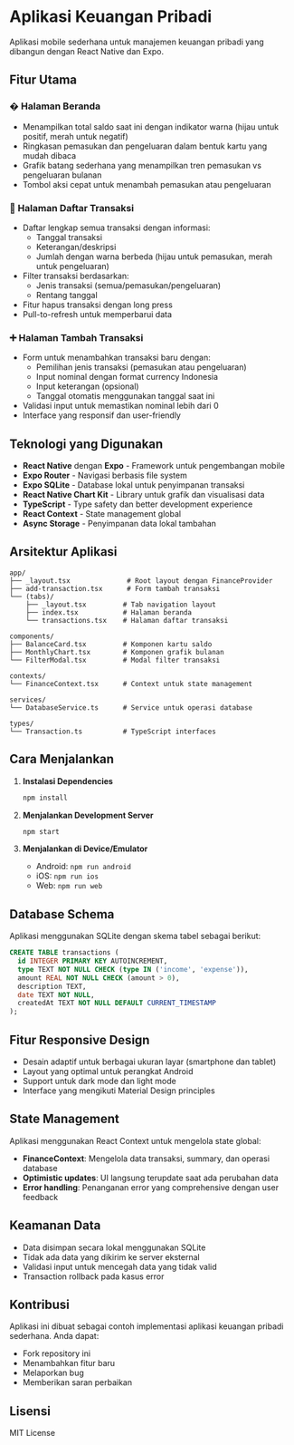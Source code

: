 # Aplikasi Keuangan Pribadi

Aplikasi mobile sederhana untuk manajemen keuangan pribadi yang dibangun dengan React Native dan Expo.

## Fitur Utama

### � Halaman Beranda
- Menampilkan total saldo saat ini dengan indikator warna (hijau untuk positif, merah untuk negatif)
- Ringkasan pemasukan dan pengeluaran dalam bentuk kartu yang mudah dibaca
- Grafik batang sederhana yang menampilkan tren pemasukan vs pengeluaran bulanan
- Tombol aksi cepat untuk menambah pemasukan atau pengeluaran

### 📝 Halaman Daftar Transaksi
- Daftar lengkap semua transaksi dengan informasi:
  - Tanggal transaksi
  - Keterangan/deskripsi
  - Jumlah dengan warna berbeda (hijau untuk pemasukan, merah untuk pengeluaran)
- Filter transaksi berdasarkan:
  - Jenis transaksi (semua/pemasukan/pengeluaran)
  - Rentang tanggal
- Fitur hapus transaksi dengan long press
- Pull-to-refresh untuk memperbarui data

### ➕ Halaman Tambah Transaksi
- Form untuk menambahkan transaksi baru dengan:
  - Pemilihan jenis transaksi (pemasukan atau pengeluaran)
  - Input nominal dengan format currency Indonesia
  - Input keterangan (opsional)
  - Tanggal otomatis menggunakan tanggal saat ini
- Validasi input untuk memastikan nominal lebih dari 0
- Interface yang responsif dan user-friendly

## Teknologi yang Digunakan

- **React Native** dengan **Expo** - Framework untuk pengembangan mobile
- **Expo Router** - Navigasi berbasis file system
- **Expo SQLite** - Database lokal untuk penyimpanan transaksi
- **React Native Chart Kit** - Library untuk grafik dan visualisasi data
- **TypeScript** - Type safety dan better development experience
- **React Context** - State management global
- **Async Storage** - Penyimpanan data lokal tambahan

## Arsitektur Aplikasi

```
app/
├── _layout.tsx              # Root layout dengan FinanceProvider
├── add-transaction.tsx      # Form tambah transaksi
└── (tabs)/
    ├── _layout.tsx         # Tab navigation layout
    ├── index.tsx           # Halaman beranda
    └── transactions.tsx    # Halaman daftar transaksi

components/
├── BalanceCard.tsx         # Komponen kartu saldo
├── MonthlyChart.tsx        # Komponen grafik bulanan
└── FilterModal.tsx         # Modal filter transaksi

contexts/
└── FinanceContext.tsx      # Context untuk state management

services/
└── DatabaseService.ts      # Service untuk operasi database

types/
└── Transaction.ts          # TypeScript interfaces
```

## Cara Menjalankan

1. **Instalasi Dependencies**
   ```bash
   npm install
   ```

2. **Menjalankan Development Server**
   ```bash
   npm start
   ```

3. **Menjalankan di Device/Emulator**
   - Android: `npm run android`
   - iOS: `npm run ios`
   - Web: `npm run web`

## Database Schema

Aplikasi menggunakan SQLite dengan skema tabel sebagai berikut:

```sql
CREATE TABLE transactions (
  id INTEGER PRIMARY KEY AUTOINCREMENT,
  type TEXT NOT NULL CHECK (type IN ('income', 'expense')),
  amount REAL NOT NULL CHECK (amount > 0),
  description TEXT,
  date TEXT NOT NULL,
  createdAt TEXT NOT NULL DEFAULT CURRENT_TIMESTAMP
);
```

## Fitur Responsive Design

- Desain adaptif untuk berbagai ukuran layar (smartphone dan tablet)
- Layout yang optimal untuk perangkat Android
- Support untuk dark mode dan light mode
- Interface yang mengikuti Material Design principles

## State Management

Aplikasi menggunakan React Context untuk mengelola state global:
- **FinanceContext**: Mengelola data transaksi, summary, dan operasi database
- **Optimistic updates**: UI langsung terupdate saat ada perubahan data
- **Error handling**: Penanganan error yang comprehensive dengan user feedback

## Keamanan Data

- Data disimpan secara lokal menggunakan SQLite
- Tidak ada data yang dikirim ke server eksternal
- Validasi input untuk mencegah data yang tidak valid
- Transaction rollback pada kasus error

## Kontribusi

Aplikasi ini dibuat sebagai contoh implementasi aplikasi keuangan pribadi sederhana. Anda dapat:
- Fork repository ini
- Menambahkan fitur baru
- Melaporkan bug
- Memberikan saran perbaikan

## Lisensi

MIT License
